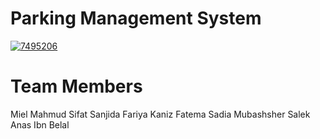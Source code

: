 # Parking Management System
<a href="https://ibb.co/SnTkssP"><img style="margin: auto;
  display: block;" src="https://i.ibb.co/gT10jj3/7495206.jpg" alt="7495206" border="0"></a>
# Team Members 
Miel Mahmud Sifat 
Sanjida Fariya 
Kaniz Fatema Sadia 
Mubashsher Salek 
Anas Ibn Belal
